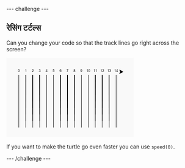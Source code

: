 \--- challenge \---

## रेसिंग टर्टल्स

Can you change your code so that the track lines go right across the screen?

![स्क्रीनशॉट](images/race-challenge1.png)

If you want to make the turtle go even faster you can use `speed(0)`.

\--- /challenge \---